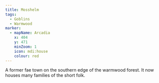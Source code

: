 ```yaml
---
title: Mosshelm
tags:
  - Goblins
  - Warmwood
marker:
  - mapName: Arcadia
    x: 404
    y: 471
    minZoom: 1
    icon: mdi:house
    colour: red
---
```


A former fae town on the southern edge of the warmwood forest. It now houses many families of the short folk.
